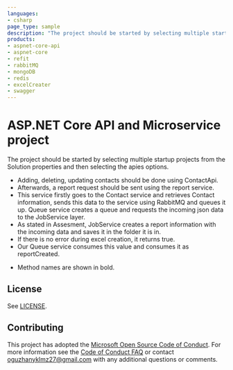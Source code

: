 ```yaml
---
languages:
- csharp
page_type: sample
description: "The project should be started by selecting multiple startup projects from the Solution properties and then selecting the Case Study.Api and CaseStudy.Web options."
products:
- aspnet-core-api
- aspnet-core
- refit
- rabbitMQ
- mongoDB
- redis
- excelCreater
- swagger
---
```


# ASP.NET Core API and Microservice project
The project should be started by selecting multiple startup projects from the Solution properties and then selecting the apies options.

- Adding, deleting, updating contacts should be done using ContactApi.
- Afterwards, a report request should be sent using the report service.
- This service firstly goes to the Contact service and retrieves Contact information, sends this data to the service using RabbitMQ and queues it up. Queue service creates a queue and requests the incoming json data to the JobService layer.
- As stated in Assesment, JobService creates a report information with the incoming data and saves it in the folder it is in.
- If there is no error during excel creation, it returns true.
- Our Queue service consumes this value and consumes it as reportCreated.

* Method names are shown in bold.

## License

See [LICENSE](https://github.com/oguzhanyikilmaz/AssessmentPhoneDirectory/blob/master/LICENSE.md).

## Contributing

This project has adopted the [Microsoft Open Source Code of Conduct](https://opensource.microsoft.com/codeofconduct/). For more information see the [Code of Conduct FAQ](https://opensource.microsoft.com/codeofconduct/faq/) or contact [oguzhanyklmz27@gmail.com](mailto:oguzhanyklmz27@gmail.com) with any additional questions or comments.
